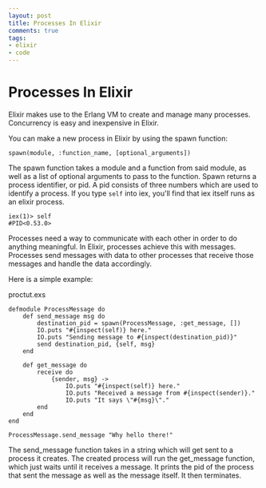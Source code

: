 ```yaml
---
layout: post
title: Processes In Elixir
comments: true
tags:
- elixir
- code
---
```


Processes In Elixir
===================

Elixir makes use to the Erlang VM to create and manage many processes. Concurrency is easy and inexpensive in Elixir.

You can make a new process in Elixir by using the spawn function:

	spawn(module, :function_name, [optional_arguments])

The spawn function takes a module and a function from said module, as well as a list of optional arguments to pass to the function. Spawn returns a process identifier, or pid. A pid consists of three numbers which are used to identify a process. If you type `self` into iex, you'll find that iex itself runs as an elixir process.

	iex(1)> self
	#PID<0.53.0>

Processes need a way to communicate with each other in order to do anything meaningful. In Elixir, processes achieve this with messages. Processes send messages with data to other processes that receive those messages and handle the data accordingly. 

Here is a simple example:

proctut.exs

	defmodule ProcessMessage do
		def send_message msg do
			destination_pid = spawn(ProcessMessage, :get_message, [])
			IO.puts "#{inspect(self)} here." 
			IO.puts "Sending message to #{inspect(destination_pid)}"
			send destination_pid, {self, msg}
		end	

		def get_message do
			receive do
				{sender, msg} -> 
					IO.puts "#{inspect(self)} here."
					IO.puts "Received a message from #{inspect(sender)}." 
					IO.puts "It says \"#{msg}\"."
			end
		end
	end

	ProcessMessage.send_message "Why hello there!"

The send_message function takes in a string which will get sent to a process it creates. The created process will run the get_message function, which just waits until it receives a message. It prints the pid of the process that sent the message as well as the message itself. It then terminates.
